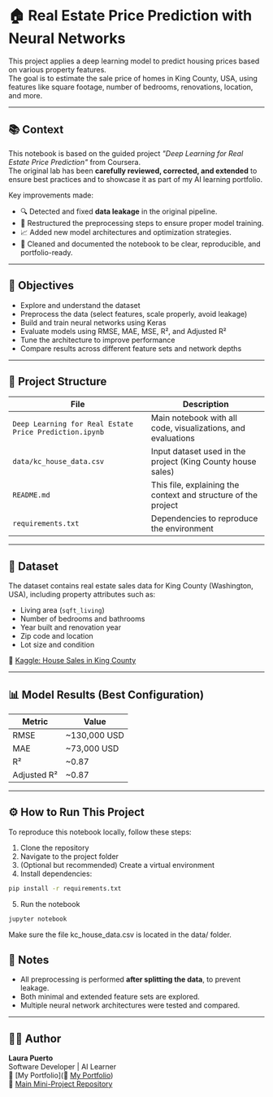 # 🏠 Real Estate Price Prediction with Neural Networks

This project applies a deep learning model to predict housing prices based on various property features.  
The goal is to estimate the sale price of homes in King County, USA, using features like square footage, number of bedrooms, renovations, location, and more.

---

## 📚 Context

This notebook is based on the guided project *"Deep Learning for Real Estate Price Prediction"* from Coursera.  
The original lab has been **carefully reviewed, corrected, and extended** to ensure best practices and to showcase it as part of my AI learning portfolio.

Key improvements made:

- 🔍 Detected and fixed **data leakage** in the original pipeline.
- 🧪 Restructured the preprocessing steps to ensure proper model training.
- 📈 Added new model architectures and optimization strategies.
- 🧼 Cleaned and documented the notebook to be clear, reproducible, and portfolio-ready.

---

## 🎯 Objectives

- Explore and understand the dataset  
- Preprocess the data (select features, scale properly, avoid leakage)  
- Build and train neural networks using Keras  
- Evaluate models using RMSE, MAE, MSE, R², and Adjusted R²  
- Tune the architecture to improve performance  
- Compare results across different feature sets and network depths

---

## 📂 Project Structure

| File | Description |
|------|-------------|
| `Deep Learning for Real Estate Price Prediction.ipynb` | Main notebook with all code, visualizations, and evaluations |
| `data/kc_house_data.csv` | Input dataset used in the project (King County house sales) |
| `README.md` | This file, explaining the context and structure of the project |
| `requirements.txt` | Dependencies to reproduce the environment |

---

## 🧠 Dataset

The dataset contains real estate sales data for King County (Washington, USA), including property attributes such as:

- Living area (`sqft_living`)
- Number of bedrooms and bathrooms
- Year built and renovation year
- Zip code and location
- Lot size and condition

📍 [Kaggle: House Sales in King County](https://www.kaggle.com/datasets/harlfoxem/housesalesprediction)

---

## 📊 Model Results (Best Configuration)

| Metric | Value |
|--------|-------|
| RMSE   | ~130,000 USD |
| MAE    | ~73,000 USD |
| R²     | ~0.87 |
| Adjusted R² | ~0.87 |

---

## ⚙️ How to Run This Project

To reproduce this notebook locally, follow these steps:

1. Clone the repository  
2. Navigate to the project folder  
3. (Optional but recommended) Create a virtual environment  
4. Install dependencies:

```bash
pip install -r requirements.txt
```
5. Run the notebook

```bash
jupyter notebook
```

Make sure the file kc_house_data.csv is located in the data/ folder.

## 🚀 Notes

- All preprocessing is performed **after splitting the data**, to prevent leakage.
- Both minimal and extended feature sets are explored.
- Multiple neural network architectures were tested and compared.

---

## 👩‍💻 Author

**Laura Puerto**  
Software Developer | AI Learner  
🔗 [My Portfolio](🔗 [My Portfolio](https://laura-puerto-portfolio.vercel.app/))  
🔗 [Main Mini-Project Repository]([../](https://github.com/LauraPuerto82/mini-ia-projects-))

